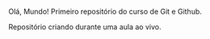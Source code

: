 Olá, Mundo!
Primeiro repositório do curso de Git e Github.

Repositório criando durante uma aula ao vivo.